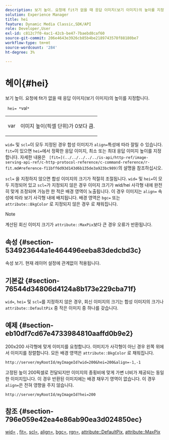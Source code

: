```yaml
---
description: 보기 높이. 요청에 fit가 없을 때 응답 이미지(보기 이미지)의 높이를 지정합니다.
solution: Experience Manager
title: hei
feature: Dynamic Media Classic,SDK/API
role: Developer,User
exl-id: c812c7f0-4ac1-42cb-be47-7baebd8caf60
source-git-commit: 206e4643e3926cb85b4be2189743578f88180be7
workflow-type: tm+mt
source-wordcount: '284'
ht-degree: 3%

---
```


# 헤이{#hei}

보기 높이. 요청에 fit가 없을 때 응답 이미지(보기 이미지)의 높이를 지정합니다.

` hei= *`val`*`

<table id="simpletable_1A36827B6E6647888A4E6E868975D716"> 
 <tr class="strow"> 
  <td class="stentry"> <p> <span class="codeph"> <span class="varname"> var  </span> </span> </p> </td> 
  <td class="stentry"> <p>이미지 높이(픽셀 단위)가 0보다 큼. </p> </td> 
 </tr> 
</table>

`wid=` 및 `scl=`이 모두 지정된 경우 합성 이미지가 `align=`특성에 따라 잘릴 수 있습니다. `fit=`이 있으면 `hei=`에서 정확한 응답 이미지, 최소 또는 최대 응답 이미지 높이를 지정합니다. 자세한 내용은 ` [fit=](../../../../../is-api/http-ref/image-serving-api-ref/c-http-protocol-reference/c-command-reference/r-fit.md#reference-f11bff6d93d143d6b135de3a923bc989)`의 설명을 참조하십시오.

`scl=` 을 지정하지 않으면 합성 이미지의 크기가 적절히 조절됩니다. `wid=` 및 `hei=`이 모두 지정되어 있고 `scl=`가 지정되지 않은 경우 이미지 크기가 wid/hei 사각형 내에 완전히 맞게 조정되며 가능한 한 적은 배경 영역이 노출됩니다. 이 경우 이미지는 `align=` 속성에 따라 보기 사각형 내에 배치됩니다. 배경 영역은 `bgc=` 또는 `attribute::BkgColor` 로 지정되지 않은 경우 로 채워집니다.

>[!NOTE]
>
>계산된 회신 이미지 크기가 `attribute::MaxPix`보다 큰 경우 오류가 반환됩니다.

## 속성 {#section-534923644a1e464496eeba83dedcbd3c}

속성 보기. 현재 레이어 설정에 관계없이 적용됩니다.

## 기본값 {#section-76544d34806d4124a8b173e229cba71f}

`wid=`, `hei=` 및 `scl=`를 지정하지 않은 경우, 회신 이미지의 크기는 합성 이미지의 크기나 `attribute::DefaultPix` 중 작은 이미지 중 하나를 갖습니다.

## 예제 {#section-eb10df7cd67e4733984810aaffd0b9e2}

200x200 사각형에 맞게 이미지를 요청합니다. 이미지가 사각형이 아닌 경우 왼쪽 위에서 이미지를 정렬합니다. 모든 배경 영역은 `attribute::BkgColor` 로 채워집니다.

`http://server/myRootId/myImageId?wid=200&hei=200&align=-1,-1`

고정된 높이 200픽셀로 전달되지만 이미지의 종횡비에 맞게 가변 너비가 제공되는 동일한 이미지입니다. 이 경우 반환된 이미지에는 배경 채우기 영역이 없습니다. 이 경우 `align=`은 전혀 영향을 주지 않습니다.

`http://server/myRootId/myImageId?hei=200`

## 참조 {#section-796e059e42ea4e86ab90ea3d024850ec}

[wid=](../../../../../is-api/http-ref/image-serving-api-ref/c-http-protocol-reference/c-command-reference/r-is-http-wid.md#reference-bfeadcb67bf4485f851eb21345527e47) ,  [fit=](../../../../../is-api/http-ref/image-serving-api-ref/c-http-protocol-reference/c-command-reference/r-fit.md#reference-f11bff6d93d143d6b135de3a923bc989),  [scl=](../../../../../is-api/http-ref/image-serving-api-ref/c-http-protocol-reference/c-command-reference/r-scl.md#reference-b2a74e493d0d407e98fe350551ba3fcc),  [align=](../../../../../is-api/http-ref/image-serving-api-ref/c-http-protocol-reference/c-command-reference/r-align.md#reference-b7d6b87c75124d78884f916dd6544bc7),  [bgc=](../../../../../is-api/http-ref/image-serving-api-ref/c-http-protocol-reference/c-command-reference/r-bgc.md#reference-53376175f617446fbe5c69120f834b88),  [rgn=](../../../../../is-api/http-ref/image-serving-api-ref/c-http-protocol-reference/c-command-reference/r-rgn.md#reference-daa9b80e0d8c4b1aa67d116b578d592f),  [attribute::DefaultPix](../../../../../is-api/image-catalog/image-serving-api-ref/c-image-catalog-reference/c-attributes-reference/r-defaultpix.md#reference-996b2c22b30f4fd9b970c84063306df1),  [attribute::MaxPix](../../../../../is-api/image-catalog/image-serving-api-ref/c-image-catalog-reference/c-attributes-reference/r-maxpix.md#reference-e167d396ac794079ba8b5e6eb16eeda5)
